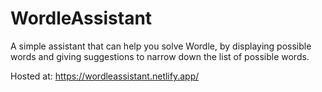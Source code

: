 # WordleAssistant
A simple assistant that can help you solve Wordle, by displaying possible words and giving suggestions to narrow down the list of possible words.

Hosted at: https://wordleassistant.netlify.app/
